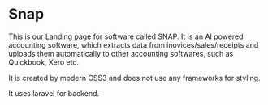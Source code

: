 # Snap

This is our Landing page for software called SNAP.
It is an AI powered accounting software, which extracts data from inovices/sales/receipts and uploads them automatically to other accounting softwares, such as Quickbook, Xero etc.

It is created by modern CSS3 and does not use any frameworks for styling. 

It uses laravel for backend.